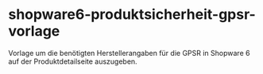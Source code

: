 # shopware6-produktsicherheit-gpsr-vorlage
Vorlage um die benötigten Herstellerangaben für die GPSR in Shopware 6 auf der Produktdetailseite auszugeben.
